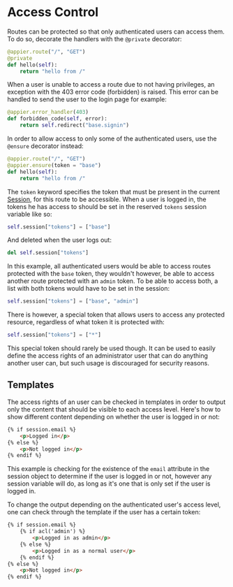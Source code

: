 # Access Control

Routes can be protected so that only authenticated users can access them.
To do so, decorate the handlers with the `@private` decorator:

```python
@appier.route("/", "GET")
@private
def hello(self):
    return "hello from /"
```

When a user is unable to access a route due to not having privileges, 
an exception with the 403 error code (forbidden) is raised. This error
can be handled to send the user to the login page for example:

```python
@appier.error_handler(403)
def forbidden_code(self, error):
    return self.redirect("base.signin")
```

In order to allow access to only some of the authenticated users, 
use the `@ensure` decorator instead:

```python
@appier.route("/", "GET")
@appier.ensure(token = "base")
def hello(self):
    return "hello from /"
```

The `token` keyword specifies the token that must be present in the current
[Session](sessions.md), for this route to be accessible. When a user is logged
in, the tokens he has access to should be set in the reserved `tokens` session
variable like so:

```python
self.session["tokens"] = ["base"]
```

And deleted when the user logs out:

```python
del self.session["tokens"]
```

In this example, all authenticated users would be able to access routes protected 
with the `base` token, they wouldn't however, be able to access another route 
protected with an `admin` token. To be able to access both, a list with both tokens 
would have to be set in the session:

```python
self.session["tokens"] = ["base", "admin"]
```

There is however, a special token that allows users to access any protected
resource, regardless of what token it is protected with:

```python
self.session["tokens"] = ["*"]
```

This special token should rarely be used though. It can be used to easily
define the access rights of an administrator user that can do anything
another user can, but such usage is discouraged for security reasons.

## Templates

The access rights of an user can be checked in templates in order to output
only the content that should be visible to each access level. Here's how to 
show different content depending on whether the user is logged in or not:

```html
{% if session.email %}
    <p>Logged in</p>
{% else %}
    <p>Not logged in</p>
{% endif %}
```

This example is checking for the existence of the `email` attribute in the 
session object to determine if the user is logged in or not, however any
session variable will do, as long as it's one that is only set if the user
is logged in.

To change the output depending on the authenticated user's access level,
one can check through the template if the user has a certain token:

```html
{% if session.email %}
    {% if acl('admin') %}
        <p>Logged in as admin</p>
    {% else %}
        <p>Logged in as a normal user</p>
    {% endif %}
{% else %}
    <p>Not logged in</p>
{% endif %}
```
